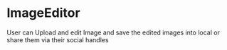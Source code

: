 # ImageEditor

User can Upload and edit Image and save the edited images into local or share them via their social handles
